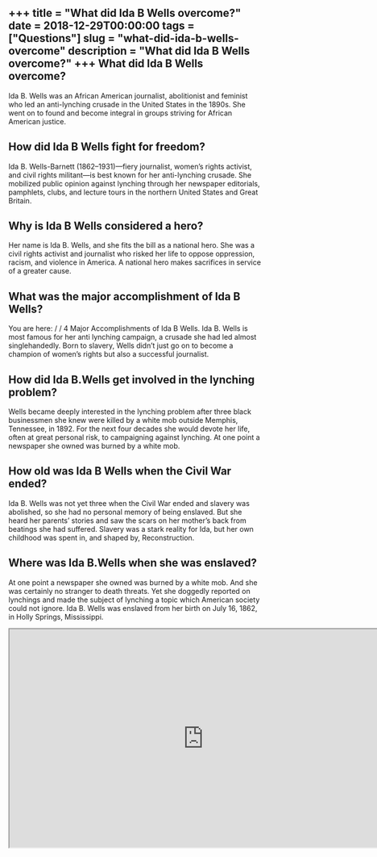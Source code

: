 +++
title = "What did Ida B Wells overcome?"
date = 2018-12-29T00:00:00
tags = ["Questions"]
slug = "what-did-ida-b-wells-overcome"
description = "What did Ida B Wells overcome?"
+++
What did Ida B Wells overcome?
------------------------------

Ida B. Wells was an African American journalist, abolitionist and feminist who led an anti-lynching crusade in the United States in the 1890s. She went on to found and become integral in groups striving for African American justice.

How did Ida B Wells fight for freedom?
--------------------------------------

Ida B. Wells-Barnett (1862–1931)—fiery journalist, women’s rights activist, and civil rights militant—is best known for her anti-lynching crusade. She mobilized public opinion against lynching through her newspaper editorials, pamphlets, clubs, and lecture tours in the northern United States and Great Britain.

Why is Ida B Wells considered a hero?
-------------------------------------

Her name is Ida B. Wells, and she fits the bill as a national hero. She was a civil rights activist and journalist who risked her life to oppose oppression, racism, and violence in America. A national hero makes sacrifices in service of a greater cause.

What was the major accomplishment of Ida B Wells?
-------------------------------------------------

You are here: / / 4 Major Accomplishments of Ida B Wells. Ida B. Wells is most famous for her anti lynching campaign, a crusade she had led almost singlehandedly. Born to slavery, Wells didn’t just go on to become a champion of women’s rights but also a successful journalist.

How did Ida B.Wells get involved in the lynching problem?
---------------------------------------------------------

Wells became deeply interested in the lynching problem after three black businessmen she knew were killed by a white mob outside Memphis, Tennessee, in 1892. For the next four decades she would devote her life, often at great personal risk, to campaigning against lynching. At one point a newspaper she owned was burned by a white mob.

How old was Ida B Wells when the Civil War ended?
-------------------------------------------------

Ida B. Wells was not yet three when the Civil War ended and slavery was abolished, so she had no personal memory of being enslaved. But she heard her parents’ stories and saw the scars on her mother’s back from beatings she had suffered. Slavery was a stark reality for Ida, but her own childhood was spent in, and shaped by, Reconstruction.

Where was Ida B.Wells when she was enslaved?
--------------------------------------------

At one point a newspaper she owned was burned by a white mob. And she was certainly no stranger to death threats. Yet she doggedly reported on lynchings and made the subject of lynching a topic which American society could not ignore. Ida B. Wells was enslaved from her birth on July 16, 1862, in Holly Springs, Mississippi.

<iframe allow="accelerometer; autoplay; clipboard-write; encrypted-media; gyroscope; picture-in-picture" allowfullscreen="" class="__youtube_prefs__  epyt-is-override  no-lazyload" data-no-lazy="1" data-origheight="433" data-origwidth="770" data-skipgform_ajax_framebjll="" height="433" id="_ytid_34904" loading="lazy" src="https://www.youtube.com/embed/fygjGXnaV9w?enablejsapi=1&autoplay=0&cc_load_policy=0&cc_lang_pref=&iv_load_policy=1&loop=0&modestbranding=0&rel=1&fs=1&playsinline=0&autohide=2&theme=dark&color=red&controls=1&" title="YouTube player" width="770"></iframe>